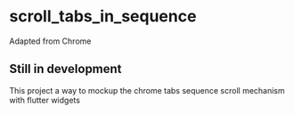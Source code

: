 # scroll_tabs_in_sequence
Adapted from Chrome

## Still in development 

This project a way to mockup the chrome tabs sequence scroll mechanism with flutter widgets

